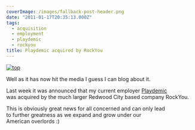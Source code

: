 ```yaml
---
coverImage: /images/fallback-post-header.png
date: "2011-01-17T20:35:13.000Z"
tags:
  - acquisition
  - employment
  - playdemic
  - rockyou
title: Playdemic acquired by RockYou
---
```


[![](/wp-content/uploads/2011/01/top.jpg "top")](/wp-content/uploads/2011/01/top.jpg)

Well as it has now hit the media I guess I can blog about it.

<!-- more -->

Last week it was announced that my current employer [Playdemic](https://www.playdemic.com/) was acquired by the much larger Redwood City based company RockYou.

This is obviously great news for all concerned and can only lead to further greatness as we expand and grow under our American overlords :)
